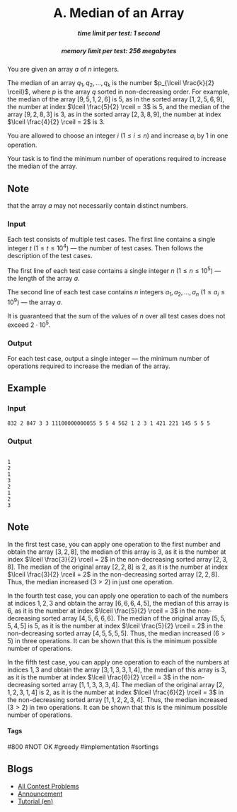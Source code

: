 <h1 style='text-align: center;'> A. Median of an Array</h1>

<h5 style='text-align: center;'>time limit per test: 1 second</h5>
<h5 style='text-align: center;'>memory limit per test: 256 megabytes</h5>

You are given an array $a$ of $n$ integers.

The median of an array $q_1, q_2, \ldots, q_k$ is the number $p_{\lceil \frac{k}{2} \rceil}$, where $p$ is the array $q$ sorted in non-decreasing order. For example, the median of the array $[9, 5, 1, 2, 6]$ is $5$, as in the sorted array $[1, 2, 5, 6, 9]$, the number at index $\lceil \frac{5}{2} \rceil = 3$ is $5$, and the median of the array $[9, 2, 8, 3]$ is $3$, as in the sorted array $[2, 3, 8, 9]$, the number at index $\lceil \frac{4}{2} \rceil = 2$ is $3$.

You are allowed to choose an integer $i$ ($1 \le i \le n$) and increase $a_i$ by $1$ in one operation.

Your task is to find the minimum number of operations required to increase the median of the array.

## Note

 that the array $a$ may not necessarily contain distinct numbers.

### Input

Each test consists of multiple test cases. The first line contains a single integer $t$ ($1 \le t \le 10^4$) — the number of test cases. Then follows the description of the test cases.

The first line of each test case contains a single integer $n$ ($1 \le n \le 10^5$) — the length of the array $a$.

The second line of each test case contains $n$ integers $a_1, a_2, \ldots, a_n$ ($1 \le a_i \le 10^9$) — the array $a$.

It is guaranteed that the sum of the values of $n$ over all test cases does not exceed $2 \cdot 10^5$.

### Output

For each test case, output a single integer — the minimum number of operations required to increase the median of the array.

## Example

### Input


```text
832 2 847 3 3 11100000000055 5 5 4 562 1 2 3 1 421 221 145 5 5 5
```
### Output

```text

1
2
1
3
2
1
2
3

```
## Note

In the first test case, you can apply one operation to the first number and obtain the array $[3, 2, 8]$, the median of this array is $3$, as it is the number at index $\lceil \frac{3}{2} \rceil = 2$ in the non-decreasing sorted array $[2, 3, 8]$. The median of the original array $[2, 2, 8]$ is $2$, as it is the number at index $\lceil \frac{3}{2} \rceil = 2$ in the non-decreasing sorted array $[2, 2, 8]$. Thus, the median increased ($3 > 2$) in just one operation.

In the fourth test case, you can apply one operation to each of the numbers at indices $1, 2, 3$ and obtain the array $[6, 6, 6, 4, 5]$, the median of this array is $6$, as it is the number at index $\lceil \frac{5}{2} \rceil = 3$ in the non-decreasing sorted array $[4, 5, 6, 6, 6]$. The median of the original array $[5, 5, 5, 4, 5]$ is $5$, as it is the number at index $\lceil \frac{5}{2} \rceil = 2$ in the non-decreasing sorted array $[4, 5, 5, 5, 5]$. Thus, the median increased ($6 > 5$) in three operations. It can be shown that this is the minimum possible number of operations.

In the fifth test case, you can apply one operation to each of the numbers at indices $1, 3$ and obtain the array $[3, 1, 3, 3, 1, 4]$, the median of this array is $3$, as it is the number at index $\lceil \frac{6}{2} \rceil = 3$ in the non-decreasing sorted array $[1, 1, 3, 3, 3, 4]$. The median of the original array $[2, 1, 2, 3, 1, 4]$ is $2$, as it is the number at index $\lceil \frac{6}{2} \rceil = 3$ in the non-decreasing sorted array $[1, 1, 2, 2, 3, 4]$. Thus, the median increased ($3 > 2$) in two operations. It can be shown that this is the minimum possible number of operations.



#### Tags 

#800 #NOT OK #greedy #implementation #sortings 

## Blogs
- [All Contest Problems](../Codeforces_Round_936_(Div._2).md)
- [Announcement](../blogs/Announcement.md)
- [Tutorial (en)](../blogs/Tutorial_(en).md)
